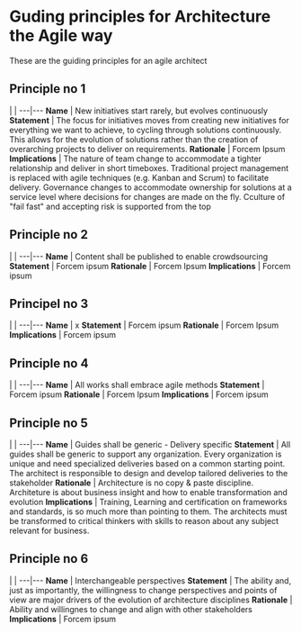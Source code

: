 # Guding principles for Architecture the Agile way  
These are the guiding principles for an agile architect  

## Principle no 1
 | |
---|---
**Name** | New initiatives start rarely, but evolves continuously
**Statement** | The focus for initiatives moves from creating new initiatives for everything we want to achieve, to cycling through solutions continuously. This allows for the evolution of solutions rather than the creation of overarching projects to deliver on requirements.
**Rationale** | Forcem Ipsum
**Implications** | The nature of team change to accommodate a tighter relationship and deliver in short timeboxes. Traditional project management is replaced with agile techniques (e.g. Kanban and Scrum) to facilitate delivery. Governance changes to accommodate ownership for solutions at a service level where decisions for changes are made on the fly. Cculture of "fail fast" and accepting risk is supported from the top  

## Principle no 2
|  |
---|---
**Name** | Content shall be published to enable crowdsourcing
**Statement** | Forcem ipsum
**Rationale** | Forcem Ipsum
**Implications** | Forcem ipsum

## Principel no 3
|  |
---|---
**Name** | x
**Statement** | Forcem ipsum
**Rationale** | Forcem Ipsum
**Implications** | Forcem ipsum

## Principle no 4
|  |
---|---
**Name** | All works shall embrace agile methods
**Statement** | Forcem ipsum
**Rationale** | Forcem Ipsum
**Implications** | Forcem ipsum

## Principle no 5
|  |
---|---
**Name** | Guides shall be generic - Delivery specific
**Statement** | All guides shall be generic to support any organization. Every organization is unique and need specialized deliveries based on a common starting point. The architect is responsible to design and develop tailored deliveries to the stakeholder
**Rationale** | Architecture is no copy & paste discipline. Architeture is about business insight and how to enable transformation and evolution
**Implications** | Training, Learning and certification on frameworks and standards, is so much more than pointing to them. The architects must be transformed to critical thinkers with skills to reason about any subject relevant for business.

## Principle no 6
|  |
---|---
**Name** | Interchangeable perspectives
**Statement** | The ability and, just as importantly, the willingness to change perspectives and points of view are major drivers of the evolution of architecture disciplines
**Rationale** | Ability and willingnes to change and align with other stakeholders  
**Implications** | Forcem ipsum
